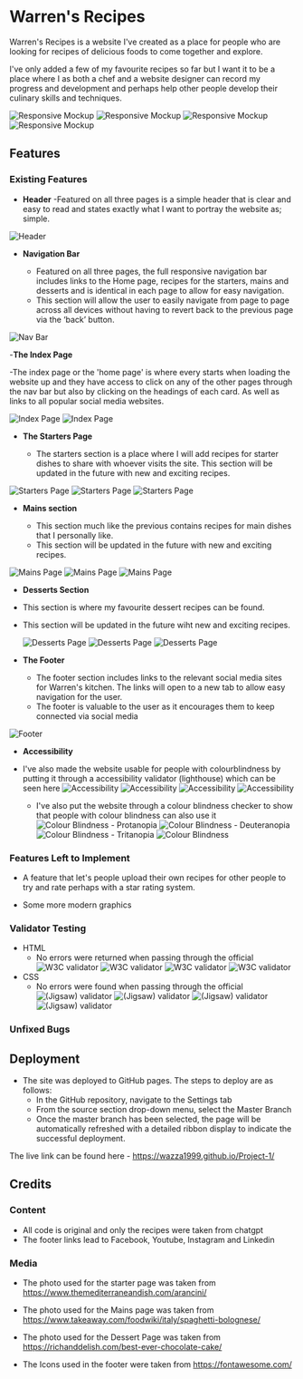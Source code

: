 # Warren's Recipes

Warren's Recipes is a website I've created as a place for people who are looking for recipes of delicious foods to come together and explore.

I've only added a few of my favourite recipes so far but I want it to be a place where I as both a chef and a website designer can record my progress and development and perhaps help other people develop their culinary skills and techniques.

![Responsive Mockup](https://github.com/Wazza1999/Project-1/blob/main/assets/media/index-mockup.JPG)
![Responsive Mockup](https://github.com/Wazza1999/Project-1/blob/main/assets/media/arancini-mockup.JPG)
![Responsive Mockup](https://github.com/Wazza1999/Project-1/blob/main/assets/media/spagbol-mockup.JPG)
![Responsive Mockup](https://github.com/Wazza1999/Project-1/blob/main/assets/media/cake-mockup.JPG)

## Features

### Existing Features

- **Header**
-Featured on all three pages is a simple header that is clear and easy to read and states exactly what I want to portray the website as; simple.

![Header](https://github.com/Wazza1999/Project-1/blob/main/assets/media/header.JPG)

- **Navigation Bar**

  - Featured on all three pages, the full responsive navigation bar includes links to the Home page, recipes for the starters, mains and desserts and is identical in each page to allow for easy navigation.
  - This section will allow the user to easily navigate from page to page across all devices without having to revert back to the previous page via the ‘back’ button.

![Nav Bar](https://github.com/Wazza1999/Project-1/blob/main/assets/media/nav-bar.JPG)

-**The Index Page**

-The index page or the 'home page' is where every starts when loading the website up and they have access to click on any of the other pages through the nav bar but also by clicking on the headings of each card. As well as links to all popular social media websites.

![Index Page](https://github.com/Wazza1999/Project-1/blob/main/assets/media/index1page.JPG)
![Index Page](https://github.com/Wazza1999/Project-1/blob/main/assets/media/index2page.JPG)

- **The Starters Page**

  - The starters section is a place where I will add recipes for starter dishes to share with whoever visits the site.
    This section will be updated in the future with new and exciting recipes.

![Starters Page](https://github.com/Wazza1999/Project-1/blob/main/assets/media/arancini1page.JPG)
![Starters Page](https://github.com/Wazza1999/Project-1/blob/main/assets/media/arancini2page.JPG)
![Starters Page](https://github.com/Wazza1999/Project-1/blob/main/assets/media/arancini3page.JPG)

- **Mains section**

  - This section much like the previous contains recipes for main dishes that I personally like.
  - This section will be updated in the future with new and exciting recipes.

![Mains Page](https://github.com/Wazza1999/Project-1/blob/main/assets/media/main1page.png)
![Mains Page](https://github.com/Wazza1999/Project-1/blob/main/assets/media/main2page.png)
![Mains Page](https://github.com/Wazza1999/Project-1/blob/main/assets/media/main3page.png)

- **Desserts Section**

- This section is where my favourite dessert recipes can be found.
- This section will be updated in the future wiht new and exciting recipes.

  ![Desserts Page](https://github.com/Wazza1999/Project-1/blob/main/assets/media/cake1page.JPG)
  ![Desserts Page](https://github.com/Wazza1999/Project-1/blob/main/assets/media/cake2page.JPG)
  ![Desserts Page](https://github.com/Wazza1999/Project-1/blob/main/assets/media/cake3page.JPG)

- **The Footer**

  - The footer section includes links to the relevant social media sites for Warren's kitchen. The links will open to a new tab to allow easy navigation for the user.
  - The footer is valuable to the user as it encourages them to keep connected via social media

![Footer](https://github.com/Wazza1999/Project-1/blob/main/assets/media/footer.JPG)

- **Accessibility**
- I've also made the website usable for people with colourblindness by putting it through a accessibility validator (lighthouse) which can be seen here
  ![Accessibility](https://github.com/Wazza1999/Project-1/blob/main/assets/media/index-accessibility.JPG)
  ![Accessibility](https://github.com/Wazza1999/Project-1/blob/main/assets/media/arancini-accessibility.JPG)
  ![Accessibility](https://github.com/Wazza1999/Project-1/blob/main/assets/media/spagbol-accessibility.JPG)
  ![Accessibility](https://github.com/Wazza1999/Project-1/blob/main/assets/media/cake-accessibility.JPG)

  - I've also put the website through a colour blindness checker to show that people with colour blindness can also use it
  ![Colour Blindness - Protanopia](https://www.toptal.com/designers/colorfilter?orig_uri=https://wazza1999.github.io/Project-1/index.html&process_type=protan)
  ![Colour Blindness - Deuteranopia](https://www.toptal.com/designers/colorfilter?orig_uri=https://wazza1999.github.io/Project-1/index.html&process_type=deutan)
  ![Colour Blindness - Tritanopia](https://www.toptal.com/designers/colorfilter?orig_uri=https://wazza1999.github.io/Project-1/index.html&process_type=tritan)
  ![Colour Blindness](https://www.toptal.com/designers/colorfilter?orig_uri=https://wazza1999.github.io/Project-1/index.html&process_type=grey)



### Features Left to Implement

- A feature that let's people upload their own recipes for other people to try and rate perhaps with a star rating system.

- Some more modern graphics

### Validator Testing

- HTML
  - No errors were returned when passing through the official 
  ![W3C validator](https://github.com/Wazza1999/Project-1/blob/main/assets/media/indexcheck-html.JPG)
  ![W3C validator](https://github.com/Wazza1999/Project-1/blob/main/assets/media/arancinicheck-html.JPG)
  ![W3C validator](https://github.com/Wazza1999/Project-1/blob/main/assets/media/spagbolcheck-html.JPG)
  ![W3C validator](https://github.com/Wazza1999/Project-1/blob/main/assets/media/cakecheck-html.JPG)
- CSS
  - No errors were found when passing through the official
  ![(Jigsaw) validator](https://github.com/Wazza1999/Project-1/blob/main/assets/media/index-csscheck.JPG)
  ![(Jigsaw) validator](https://github.com/Wazza1999/Project-1/blob/main/assets/media/arancini-csscheck.JPG)
  ![(Jigsaw) validator](https://github.com/Wazza1999/Project-1/blob/main/assets/media/spagbol-csscheck.JPG)
  ![(Jigsaw) validator](https://github.com/Wazza1999/Project-1/blob/main/assets/media/cake-csscheck.JPG)

### Unfixed Bugs

## Deployment

- The site was deployed to GitHub pages. The steps to deploy are as follows:
  - In the GitHub repository, navigate to the Settings tab
  - From the source section drop-down menu, select the Master Branch
  - Once the master branch has been selected, the page will be automatically refreshed with a detailed ribbon display to indicate the successful deployment.

The live link can be found here - https://wazza1999.github.io/Project-1/

## Credits

### Content

- All code is original and only the recipes were taken from chatgpt
- The footer links lead to Facebook, Youtube, Instagram and Linkedin

### Media

- The photo used for the starter page was taken from https://www.themediterraneandish.com/arancini/
- The photo used for the Mains page was taken from https://www.takeaway.com/foodwiki/italy/spaghetti-bolognese/
- The photo used for the Dessert Page was taken from https://richanddelish.com/best-ever-chocolate-cake/

- The Icons used in the footer were taken from https://fontawesome.com/
